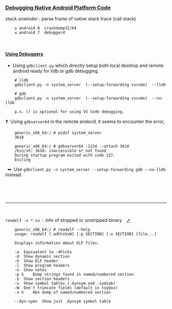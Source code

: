 
### [Debugging Native Android Platform Code ](https://source.android.com/devices/tech/debug)

stack unwinder : parse frame of native stack trace (call stack)
```
    ≥ android 8  crashdump32/64
    ≤ android 7  debuggerd

```



</br>

#### [Using Debuggers](https://source.android.com/devices/tech/debug/gdb)

-  Using `gdbclient.py` which directly setup both local desktop and remote android ready for lldb or gdb debugging.

```shell
    # lldb
    gdbclient.py -n system_server  (--setup-forwarding vscode)  --lldb

    # gdb
    gdbclient.py -n system_server  (--setup-forwarding vscode)  --no-lldb

    p.s. () is optional for using VS Code debugging.
```

❓ &nbsp;Using `gdbserver64` in the remote andorid, it seems to encounter the error,

```shell
    generic_x86_64:/ # pidof system_server
    3618

    generic_x86_64:/ # gdbserver64 :1234 --attach 3618
    /bin/sh: 3618: inaccessible or not found
    During startup program exited with code 127.
    Exiting
```

&ensp;➥ &nbsp;Use `gdbclient.py -n system_server --setup-forwarding gdb --no-lldb` instead.







</br>
</br>
</br>

------

</br>

`readelf -s *.so`&ensp;:&ensp;info of stripped or unstripped binary&emsp;[➚](https://stackoverflow.com/questions/22682151/difference-between-a-stripped-binary-and-a-non-stripped-binary-in-linux)


```shell
    generic_x86_64:/ # readelf --help
    usage: readelf [-adhlnSsW] [-p SECTION] [-x SECTION] [file...]

    Displays information about ELF files.

    -a	Equivalent to -dhlnSs
    -d	Show dynamic section
    -h	Show ELF header
    -l	Show program headers
    -n	Show notes
    -p S	Dump strings found in named/numbered section
    -S	Show section headers
    -s	Show symbol tables (.dynsym and .symtab)
    -W	Don't truncate fields (default in toybox)
    -x S	Hex dump of named/numbered section

    --dyn-syms	Show just .dynsym symbol table
```